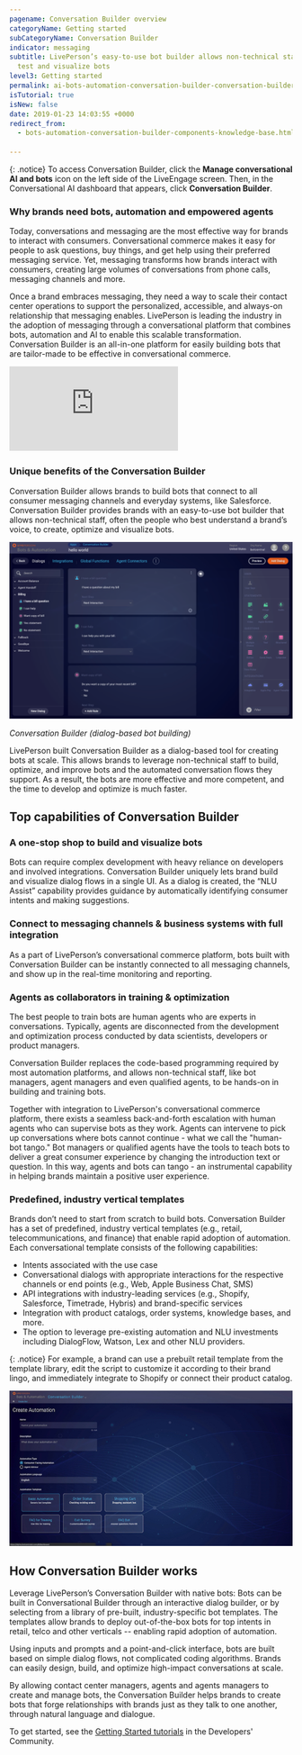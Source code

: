 ```yaml
---
pagename: Conversation Builder overview
categoryName: Getting started
subCategoryName: Conversation Builder
indicator: messaging
subtitle: LivePerson’s easy-to-use bot builder allows non-technical staff to build,
  test and visualize bots
level3: Getting started
permalink: ai-bots-automation-conversation-builder-conversation-builder-overview.html
isTutorial: true
isNew: false
date: 2019-01-23 14:03:55 +0000
redirect_from:
  - bots-automation-conversation-builder-components-knowledge-base.html

---
```

{: .notice}
To access Conversation Builder, click the **Manage conversational AI and bots** icon on the left side of the LiveEngage screen. Then, in the Conversational AI dashboard that appears, click **Conversation Builder**.

### Why brands need bots, automation and empowered agents

Today, conversations and messaging are the most effective way for brands to interact with consumers. Conversational commerce makes it easy for people to ask questions, buy things, and get help using their preferred messaging service. Yet, messaging transforms how brands interact with consumers, creating large volumes of conversations from phone calls, messaging channels and more.

Once a brand embraces messaging, they need a way to scale their contact center operations to support the personalized, accessible, and always-on relationship that messaging enables. LivePerson is leading the industry in the adoption of messaging through a conversational platform that combines bots, automation and AI to enable this scalable transformation. Conversation Builder is an all-in-one platform for easily building bots that are tailor-made to be effective in conversational commerce.

 <iframe style="max-width: 750px;" src="https://player.vimeo.com/video/330745951" frameborder="0" webkitallowfullscreen mozallowfullscreen allowfullscreen></iframe>

### Unique benefits of the Conversation Builder

Conversation Builder allows brands to build bots that connect to all consumer messaging channels and everyday systems, like Salesforce. Conversation Builder provides brands with an easy-to-use bot builder that allows non-technical staff, often the people who best understand a brand’s voice, to create, optimize and visualize bots.

<img style="width:1000px" src="img/cb_botWorkspace.png">

_Conversation Builder (dialog-based bot building)_

LivePerson built Conversation Builder as a dialog-based tool for creating bots at scale. This allows brands to leverage non-technical staff to build, optimize, and improve bots and the automated conversation flows they support. As a result, the bots are more effective and more competent, and the time to develop and optimize is much faster.

## Top capabilities of Conversation Builder

### **A one-stop shop to build and visualize bots**

Bots can require complex development with heavy reliance on developers and involved integrations. Conversation Builder  uniquely lets brand build and visualize dialog flows in a single UI. As a dialog is created, the “NLU Assist” capability provides guidance by automatically identifying consumer intents and making suggestions.

### **Connect to messaging channels & business systems with full integration**

As a part of LivePerson’s conversational commerce platform, bots built with Conversation Builder can be instantly connected to all messaging channels, and show up in the real-time monitoring and reporting.

### **Agents as collaborators in training & optimization**

The best people to train bots are human agents who are experts in conversations. Typically, agents are disconnected from the development and optimization process conducted by data scientists, developers or product managers.

Conversation Builder replaces the code-based programming required by most automation platforms, and allows non-technical staff, like bot managers, agent managers and even qualified agents, to be hands-on in building and training bots.

Together with integration to LivePerson's conversational commerce platform, there exists a seamless back-and-forth escalation with human agents who can supervise bots as they work. Agents can intervene to pick up conversations where bots cannot continue - what we call the "human-bot tango." Bot managers or qualified agents have the tools to teach bots to deliver a great consumer experience by changing the introduction text or question. In this way, agents and bots can tango - an instrumental capability in helping brands maintain a positive user experience.

### **Predefined, industry vertical templates**

Brands don’t need to start from scratch to build bots. Conversation Builder has a set of predefined, industry vertical templates (e.g., retail, telecommunications, and finance) that enable rapid adoption of automation. Each conversational template consists of the following capabilities:

* Intents associated with the use case
* Conversational dialogs with appropriate interactions for the respective channels or end points (e.g., Web, Apple Business Chat, SMS)
* API integrations with industry-leading services (e.g., Shopify, Salesforce, Timetrade, Hybris) and brand-specific services
*  Integration with product catalogs, order systems, knowledge bases, and more.
* The option to leverage pre-existing automation and NLU investments including DialogFlow, Watson, Lex and other NLU providers.

{: .notice}
For example, a brand can use a prebuilt retail template from the template library, edit the script to customize it according to their brand lingo, and immediately integrate to Shopify or connect their product catalog.

![](/img/conversation-builder-btest.jpg)

## How Conversation Builder works

Leverage LivePerson’s Conversation Builder with native bots:
Bots can be built in Conversational Builder through an interactive dialog builder, or by selecting from a library of pre-built, industry-specific bot templates. The templates allow brands to deploy out-of-the-box bots for top intents in retail, telco and other verticals -- enabling rapid adoption of automation.

Using inputs and prompts and a point-and-click interface, bots are built based on simple dialog flows, not complicated coding algorithms. Brands can easily design, build, and optimize high-impact conversations at scale.

By allowing contact center managers, agents and agents managers to create and manage bots, the Conversation Builder helps brands to create bots that forge relationships with brands just as they talk to one another, through natural language and dialogue.

To get started, see the [Getting Started tutorials](https://developers.liveperson.com/conversation-builder-tutorials-guides-getting-started.html) in the Developers' Community.
